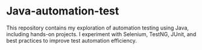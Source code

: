# Java-automation-test
This repository contains my exploration of automation testing using Java, including hands-on projects. I experiment with Selenium, TestNG, JUnit, and best practices to improve test automation efficiency.
